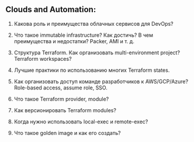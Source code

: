 ## Clouds and Automation:

1. Какова роль и преимущества облачных сервисов для DevOps?

2. Что такое immutable infrastructure? Как достичь? В чем преимущества и недостатки? Packer, AMI и т. д.

3. Структура Terraform. Как организовать multi-environment project? Terraform workspaces?

4. Лучшие практики по использованию многих Terraform states.

5. Как организовать доступ команде разработчиков к AWS/GCP/Azure? Role-based access, assume role, SSO.

6. Что такое Terraform provider, module?

7. Как версионировать Terraform modules?

8. Когда нужно использовать local-exec и remote-exec?

9. Что такое golden image и как его создать?
